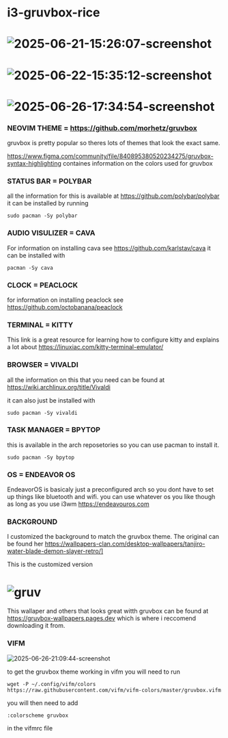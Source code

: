 # i3-gruvbox-rice
# ![2025-06-21-15:26:07-screenshot](https://github.com/user-attachments/assets/927fa042-1ff1-4ccc-9875-12292675d0bf)
# ![2025-06-22-15:35:12-screenshot](https://github.com/user-attachments/assets/7d430059-5514-4d99-b32b-bb07ba7d5574)
# ![2025-06-26-17:34:54-screenshot](https://github.com/user-attachments/assets/f57c1cad-4097-484b-9078-ad268f3627f9)


### NEOVIM THEME = https://github.com/morhetz/gruvbox

gruvbox is pretty popular so theres lots of themes that look the exact same. 

https://www.figma.com/community/file/840895380520234275/gruvbox-syntax-highlighting containes information on the colors used for gruvbox

### STATUS BAR = POLYBAR

all the information for this is available at https://github.com/polybar/polybar
it can be installed by running 
```
sudo pacman -Sy polybar
```

### AUDIO VISULIZER = CAVA

For information on installing cava see https://github.com/karlstav/cava
it can be installed with 
```
pacman -Sy cava
```
### CLOCK = PEACLOCK

for information on installing peaclock see https://github.com/octobanana/peaclock

### TERMINAL = KITTY

This link is a great resource for learning how to configure kitty and explains a lot about https://linuxiac.com/kitty-terminal-emulator/

### BROWSER = VIVALDI

all the information on this that you need can be found at https://wiki.archlinux.org/title/Vivaldi

it can also just be installed with 
```
sudo pacman -Sy vivaldi
```

### TASK MANAGER = BPYTOP

this is available in the arch reposetories so you can use pacman to install it. 
```
sudo pacman -Sy bpytop
```
### OS = ENDEAVOR OS

EndeavorOS is basicaly just a preconfigured arch so you dont have to set up things like bluetooth and wifi. you can use whatever os you like though as long as you use i3wm https://endeavouros.com

### BACKGROUND

I customized the background to match the gruvbox theme. The original can be found her https://wallpapers-clan.com/desktop-wallpapers/tanjiro-water-blade-demon-slayer-retro/]

This is the customized version
# ![gruv](https://github.com/user-attachments/assets/cefec775-6222-4320-a4d6-9fa320fbaf28)

This wallaper and others that looks great witth gruvbox can be found at https://gruvbox-wallpapers.pages.dev which is where i reccomend downloading it from.

### VIFM

![2025-06-26-21:09:44-screenshot](https://github.com/user-attachments/assets/33b3ed5d-8fd2-4ea3-855c-c582ca7ce805)

to get the gruvbox theme working in vifm you will need to run 
```
wget -P ~/.config/vifm/colors https://raw.githubusercontent.com/vifm/vifm-colors/master/gruvbox.vifm
```
you will then need to add 
```
:colorscheme gruvbox
```
 in the vifmrc file
